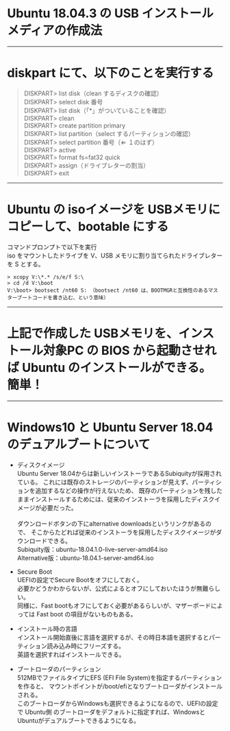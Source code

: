 # Ubuntu 18.04.3 の USB インストールメディアの作成法
---

# diskpart にて、以下のことを実行する

> DISKPART> list disk（clean するディスクの確認）  
> DISKPART> select disk 番号  
> DISKPART> list disk（「*」がついていることを確認）  
> DISKPART> clean  
> DISKPART> create partition primary  
> DISKPART> list partition（select するパーティションの確認）  
> DISKPART> select partition 番号（⇐ １のはず）  
> DISKPART> active  
> DISKPART> format fs=fat32 quick  
> DISKPART> assign（ドライブレターの割当）  
> DISKPART> exit  
---

# Ubuntu の isoイメージを USBメモリにコピーして、bootable にする  
コマンドプロンプトで以下を実行  
iso をマウントしたドライブを V、USB メモリに割り当てられたドライブレターを S とする。
```
> xcopy V:\*.* /s/e/f S:\  
> cd /d V:\boot  
V:\boot> bootsect /nt60 S: （bootsect /nt60 は、BOOTMGRと互換性のあるマスターブートコードを書き込む、という意味）
```
---

# 上記で作成した USBメモリを、インストール対象PC の BIOS から起動させれば Ubuntu のインストールができる。簡単！
---

# Windows10 と Ubuntu Server 18.04 のデュアルブートについて  

* ディスクイメージ  
Ubuntu Server 18.04からは新しいインストーラであるSubiquityが採用されている。
これには既存のストレージのパーティションが見えず、パーティションを追加するなどの操作が行えないため、
既存のパーティションを残したままインストールするためには、従来のインストーラを採用したディスクイメージが必要だった。<BR><BR>
ダウンロードボタンの下にalternative downloadsというリンクがあるので、
そこからたどれば従来のインストーラを採用したディスクイメージがダウンロードできる。  
Subiquity版：ubuntu-18.04.1.0-live-server-amd64.iso  
Alternative版：ubuntu-18.04.1-server-amd64.iso  

* Secure Boot  
UEFIの設定でSecure Bootをオフにしておく。  
必要かどうかわからないが、公式によるとオフにしておいたほうが無難らしい。  
同様に、Fast bootもオフにしておく必要があるらしいが、マザーボードによっては Fast boot の項目がないものもある。  

* インストール時の言語  
インストール開始直後に言語を選択するが、その時日本語を選択するとパーティション読み込み時にフリーズする。  
英語を選択すればインストールできる。  

* ブートローダのパーティション  
512MBでファイルタイプにEFS (EFI File System)を指定するパーティションを作ると、
マウントポイントが/boot/efiとなりブートローダがインストールされる。  
このブートローダからWindowsも選択できるようになるので、UEFIの設定で Ubuntu側 のブートローダをデフォルトに指定すれば、WindowsとUbuntuがデュアルブートできるようになる。
